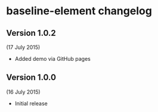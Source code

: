 # baseline-element changelog

## Version 1.0.2
(17 July 2015)

- Added demo via GitHub pages


## Version 1.0.0
(16 July 2015)

- Initial release
